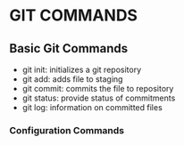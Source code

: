 # GIT COMMANDS
## Basic Git Commands

- git init: initializes a git repository
- git add: adds file to staging
- git commit: commits the file to repository
- git status: provide status of commitments
- git log: information on committed files


### Configuration Commands